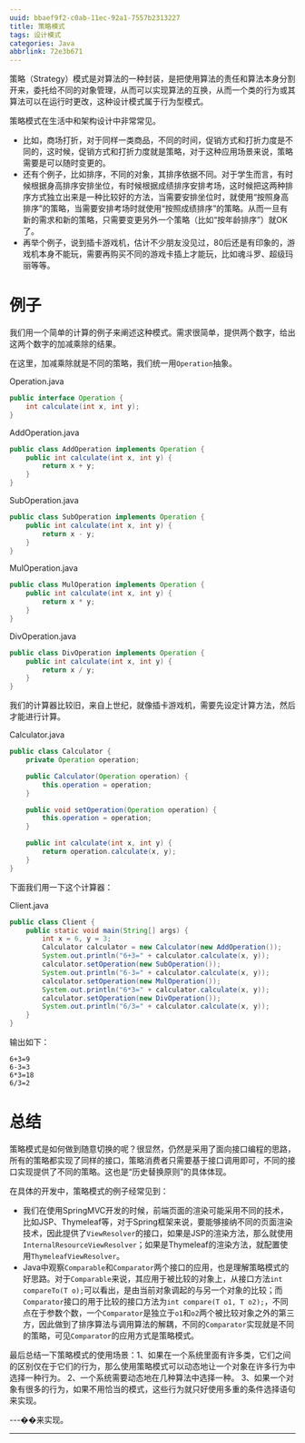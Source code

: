 ```yaml
---
uuid: bbaef9f2-c0ab-11ec-92a1-7557b2313227
title: 策略模式
tags: 设计模式
categories: Java
abbrlink: 72e3b671
---
```


策略（Strategy）模式是对算法的一种封装，是把使用算法的责任和算法本身分割开来，委托给不同的对象管理，从而可以实现算法的互换，从而一个类的行为或其算法可以在运行时更改，这种设计模式属于行为型模式。

策略模式在生活中和架构设计中非常常见。

- 比如，商场打折，对于同样一类商品，不同的时间，促销方式和打折力度是不同的，这时候，促销方式和打折力度就是策略，对于这种应用场景来说，策略需要是可以随时变更的。
- 还有个例子，比如排序，不同的对象，其排序依据不同。对于学生而言，有时候根据身高排序安排坐位，有时候根据成绩排序安排考场，这时候把这两种排序方式独立出来是一种比较好的方法，当需要安排坐位时，就使用“按照身高排序”的策略，当需要安排考场时就使用“按照成绩排序”的策略。从而一旦有新的需求和新的策略，只需要变更另外一个策略（比如“按年龄排序”）就OK了。
- 再举个例子，说到插卡游戏机，估计不少朋友没见过，80后还是有印象的，游戏机本身不能玩，需要再购买不同的游戏卡插上才能玩，比如魂斗罗、超级玛丽等等。

# 例子

我们用一个简单的计算的例子来阐述这种模式。需求很简单，提供两个数字，给出这两个数字的加减乘除的结果。

在这里，加减乘除就是不同的策略，我们统一用`Operation`抽象。

Operation.java

~~~java
public interface Operation {
    int calculate(int x, int y);
}
~~~

AddOperation.java

~~~java
public class AddOperation implements Operation {
    public int calculate(int x, int y) {
        return x + y;
    }
}
~~~

SubOperation.java

~~~java
public class SubOperation implements Operation {
    public int calculate(int x, int y) {
        return x - y;
    }
}
~~~

MulOperation.java

~~~java
public class MulOperation implements Operation {
    public int calculate(int x, int y) {
        return x * y;
    }
}
~~~

DivOperation.java

~~~java
public class DivOperation implements Operation {
    public int calculate(int x, int y) {
        return x / y;
    }
}
~~~

我们的计算器比较旧，来自上世纪，就像插卡游戏机，需要先设定计算方法，然后才能进行计算。

Calculator.java

~~~java
public class Calculator {
    private Operation operation;

    public Calculator(Operation operation) {
        this.operation = operation;
    }

    public void setOperation(Operation operation) {
        this.operation = operation;
    }

    public int calculate(int x, int y) {
        return operation.calculate(x, y);
    }
}
~~~

下面我们用一下这个计算器：

Client.java

```java
public class Client {
    public static void main(String[] args) {
        int x = 6, y = 3;
        Calculator calculator = new Calculator(new AddOperation());
        System.out.println("6+3=" + calculator.calculate(x, y));
        calculator.setOperation(new SubOperation());
        System.out.println("6-3=" + calculator.calculate(x, y));
        calculator.setOperation(new MulOperation());
        System.out.println("6*3=" + calculator.calculate(x, y));
        calculator.setOperation(new DivOperation());
        System.out.println("6/3=" + calculator.calculate(x, y));
    }
}
```

输出如下：

```
6+3=9
6-3=3
6*3=18
6/3=2
```

# 总结

策略模式是如何做到随意切换的呢？很显然，仍然是采用了面向接口编程的思路，所有的策略都实现了同样的接口，策略消费者只需要基于接口调用即可，不同的接口实现提供了不同的策略。这也是“历史替换原则”的具体体现。

在具体的开发中，策略模式的例子经常见到：

- 我们在使用SpringMVC开发的时候，前端页面的渲染可能采用不同的技术，比如JSP、Thymeleaf等，对于Spring框架来说，要能够接纳不同的页面渲染技术，因此提供了`ViewResolver`的接口，如果是JSP的渲染方法，那么就使用`InternalResourceViewResolver`；如果是Thymeleaf的渲染方法，就配置使用`ThymeleafViewResolver`。
- Java中观察`Comparable`和`Comparator`两个接口的应用，也是理解策略模式的好思路。对于`Comparable`来说，其应用于被比较的对象上，从接口方法`int compareTo(T o);`可以看出，是由当前对象调起的与另一个对象的比较；而`Comparator`接口的用于比较的接口方法为`int compare(T o1, T o2);`，不同点在于参数个数，一个`Comparator`是独立于`o1`和`o2`两个被比较对象之外的第三方，因此做到了排序算法与调用算法的解耦，不同的`Comparator`实现就是不同的策略，可见`Comparator`的应用方式是策略模式。

最后总结一下策略模式的使用场景：1、如果在一个系统里面有许多类，它们之间的区别仅在于它们的行为，那么使用策略模式可以动态地让一个对象在许多行为中选择一种行为。 2、一个系统需要动态地在几种算法中选择一种。 3、如果一个对象有很多的行为，如果不用恰当的模式，这些行为就只好使用多重的条件选择语句来实现。

---��来实现。

---
